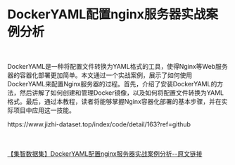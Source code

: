 <h1>DockerYAML配置nginx服务器实战案例分析</h1><br /><p>DockerYAML是一种将配置文件转换为YAML格式的工具，使得Nginx等Web服务器的容器化部署更加简单。本文通过一个实战案例，展示了如何使用DockerYAML来配置Nginx服务器的过程。首先，介绍了安装DockerYAML的方法，然后讲解了如何创建和管理Docker镜像，以及如何将配置文件转换为YAML格式。最后，通过本教程，读者将能够掌握Nginx容器化部署的基本步骤，并在实际项目中应用这一技能。</p><p>https://www.jizhi-dataset.top/index/code/detail/163?ref=github</p><br /><br /><a href="https://www.jizhi-dataset.top/index/code/detail/163?ref=github" target="_blank">【集智数据集】DockerYAML配置nginx服务器实战案例分析--原文链接</a>